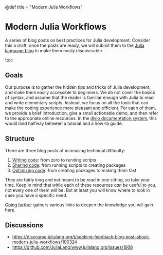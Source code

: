 @def title = "Modern Julia Workflows"

# Modern Julia Workflows

A series of blog posts on best practices for Julia development.
Consider this a draft: once the posts are ready, we will submit them to the [Julia language blog](https://julialang.org/blog/) to make them easily discoverable.

\toc

## Goals

Our purpose is to gather the hidden tips and tricks of Julia development, and make them easily accessible to beginners.
We do not cover the basics of syntax, and assume that the reader is familiar enough with Julia to read and write elementary scripts.
Instead, we focus on all the tools that can make the coding experience more pleasant and efficient.
For each of them, we provide a brief introduction, give a small actionable demo, and then refer to the appropriate online resources.
In the [divio documentation system](https://documentation.divio.com/), this would land halfway between a tutorial and a how-to guide.

## Structure

There are three blog posts of increasing technical difficulty:

1. [Writing code](/writing/): from zero to running scripts
2. [Sharing code](/sharing/): from running scripts to creating packages
3. [Optimizing code](/optimizing/): from creating packages to making them fast

They are fairly long and not meant to be read in one sitting, so take your time.
Keep in mind that while each of these resources _can_ be useful to you, not every one of them _will_ be.
But at least you will know where to look in case you have a specific need.

[Going further](/further/) gathers various links to deepen the knowledge you will gain here.

## Discussions

* <https://discourse.julialang.org/t/seeking-feedback-blog-post-about-modern-julia-workflows/100324>
* <https://github.com/JuliaLang/www.julialang.org/issues/1908>